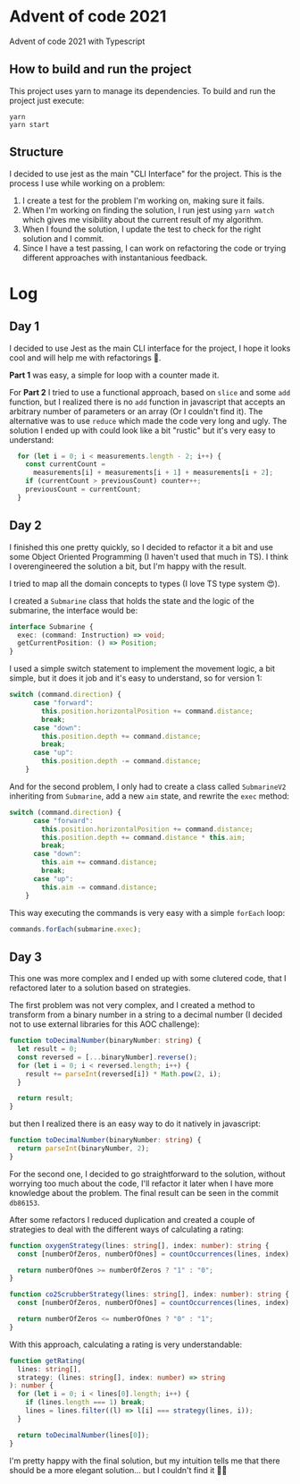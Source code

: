 # Advent of code 2021
Advent of code 2021 with Typescript

## How to build and run the project
This project uses yarn to manage its dependencies.
To build and run the project just execute: 
```
yarn 
yarn start
```

## Structure
I decided to use jest as the main "CLI Interface" for the project. This is the process I use while working on a problem:  

1. I create a test for the problem I'm working on, making sure it fails.
2. When I'm working on finding the solution, I run jest using `yarn watch` which gives me visibility about the current result of my algorithm. 
3. When I found the solution, I update the test to check for the right solution and I commit. 
4. Since I have a test passing, I can work on refactoring the code or trying different approaches with instantanious feedback.

# Log

## Day 1
I decided to use Jest as the main CLI interface for the project, I hope it looks cool and will help me with refactorings 🤞.
  
**Part 1** was easy, a simple for loop with a counter made it. 
  
For **Part 2** I tried to use a functional approach, based on `slice` and some `add` function, but I realized there is no `add` function in javascript that accepts an arbitrary number of parameters or an array (Or I couldn't find it). The alternative was to use `reduce` which made the code very long and ugly. The solution I ended up with could look like a bit "rustic" but it's very easy to understand: 
``` javascript
  for (let i = 0; i < measurements.length - 2; i++) {
    const currentCount =
      measurements[i] + measurements[i + 1] + measurements[i + 2];
    if (currentCount > previousCount) counter++;
    previousCount = currentCount;
  }
```

## Day 2
I finished this one pretty quickly, so I decided to refactor it a bit and use some Object Oriented Programming (I haven't used that much in TS). I think I overengineered the solution a bit, but I'm happy with the result.

I tried to map all the domain concepts to types (I love TS type system 😍).

I created a `Submarine` class that holds the state and the logic of the submarine, the interface would be:

```typescript
interface Submarine {
  exec: (command: Instruction) => void;
  getCurrentPosition: () => Position;
}
```
I used a simple switch statement to implement the movement logic, a bit simple, but it does it job and it's easy to understand, so for version 1: 
```typescript
switch (command.direction) {
      case "forward":
        this.position.horizontalPosition += command.distance;
        break;
      case "down":
        this.position.depth += command.distance;
        break;
      case "up":
        this.position.depth -= command.distance;
    }
```

And for the second problem, I only had to create a class called `SubmarineV2` inheriting from `Submarine`, add a new `aim` state, and rewrite the `exec` method:
```typescript
switch (command.direction) {
      case "forward":
        this.position.horizontalPosition += command.distance;
        this.position.depth += command.distance * this.aim;
        break;
      case "down":
        this.aim += command.distance;
        break;
      case "up":
        this.aim -= command.distance;
    }
```

This way executing the commands is very easy with a simple `forEach` loop: 
```typescript
commands.forEach(submarine.exec);
```

## Day 3
This one was more complex and I ended up with some clutered code, that I refactored later to a solution based on strategies. 

The first problem was not very complex, and I created a method to transform from a binary number in a string to a decimal number (I decided not to use external  libraries for this AOC challenge):

``` typescript
function toDecimalNumber(binaryNumber: string) {
  let result = 0;
  const reversed = [...binaryNumber].reverse();
  for (let i = 0; i < reversed.length; i++) {
    result += parseInt(reversed[i]) * Math.pow(2, i);
  }

  return result;
}
```
but then I realized there is an easy way to do it natively in javascript:
``` typescript
function toDecimalNumber(binaryNumber: string) {
  return parseInt(binaryNumber, 2);
}
```

For the second one, I decided to go straightforward to the solution, without worrying too much about the code, I'll refactor it later when I have more knowledge about the problem. The final result can be seen in the commit `db86153`. 

After some refactors I reduced duplication and created a couple of strategies to deal with the different ways of calculating a rating: 

```typescript
function oxygenStrategy(lines: string[], index: number): string {
  const [numberOfZeros, numberOfOnes] = countOccurrences(lines, index);

  return numberOfOnes >= numberOfZeros ? "1" : "0";
}

function co2ScrubberStrategy(lines: string[], index: number): string {
  const [numberOfZeros, numberOfOnes] = countOccurrences(lines, index);

  return numberOfZeros <= numberOfOnes ? "0" : "1";
}
```

With this approach, calculating a rating is very understandable: 
```typescript
function getRating(
  lines: string[],
  strategy: (lines: string[], index: number) => string
): number {
  for (let i = 0; i < lines[0].length; i++) {
    if (lines.length === 1) break;
    lines = lines.filter((l) => l[i] === strategy(lines, i));
  }

  return toDecimalNumber(lines[0]);
}
```

I'm pretty happy with the final solution, but my intuition tells me that there should be a more elegant solution... but I couldn't find it 🤷‍♀️


